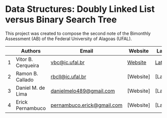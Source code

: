 ﻿# Data Structures: Doubly Linked List versus Binary Search Tree

This project was created to compose the second note of the Bimonthly Assessment (AB) of the Federal University of Alagoas (UFAL).

|   |  Authors           | Email                      | Website        | Lattes        |
|---|--------------------|----------------------------|----------------|---------------|
| 1 | Vitor B. Cerqueira | vbc@ic.ufal.br             | [Website][100] | [Lattes][101] |
| 2 | Ramon B. Callado   | rbcll@ic.ufal.br           | [Website]      | [Lattes]      |
| 3 | Daniel M. de Lima  | danielmelo489@gmail.com    | [Website]      | [Lattes]      |
| 4 | Erick Pernambuco   | pernambuco.erick@gmail.com | [Website]      | [Lattes]      |

[100]: http://bvitor.com.br
[101]: http://lattes.cnpq.br/8679523002512277
